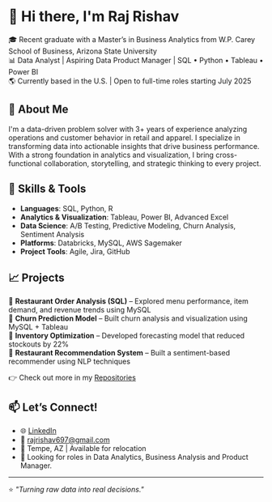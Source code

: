 # 👋 Hi there, I'm Raj Rishav
🎓 Recent graduate with a Master’s in Business Analytics from W.P. Carey School of Business, Arizona State University  
📊 Data Analyst | Aspiring Data Product Manager | SQL • Python • Tableau • Power BI  
🌎 Currently based in the U.S. | Open to full-time roles starting July 2025

## 🚀 About Me
I'm a data-driven problem solver with 3+ years of experience analyzing operations and customer behavior in retail and apparel. I specialize in transforming data into actionable insights that drive business performance. With a strong foundation in analytics and visualization, I bring cross-functional collaboration, storytelling, and strategic thinking to every project.

## 🔧 Skills & Tools
- **Languages**: SQL, Python, R  
- **Analytics & Visualization**: Tableau, Power BI, Advanced Excel  
- **Data Science**: A/B Testing, Predictive Modeling, Churn Analysis, Sentiment Analysis  
- **Platforms**: Databricks, MySQL, AWS Sagemaker  
- **Project Tools**: Agile, Jira, GitHub
  
## 📈 Projects
🔹 **Restaurant Order Analysis (SQL)** – Explored menu performance, item demand, and revenue trends using MySQL  
🔹 **Churn Prediction Model** – Built churn analysis and visualization using MySQL + Tableau  
🔹 **Inventory Optimization** – Developed forecasting model that reduced stockouts by 22%  
🔹 **Restaurant Recommendation System** – Built a sentiment-based recommender using NLP techniques

👉 Check out more in my [Repositories](https://github.com/rajrishav1)
## 📫 Let’s Connect!

- 🌐 [LinkedIn](https://www.linkedin.com/in/raj--rishav/)
- 📩 rajrishav697@gmail.com
- 📍 Tempe, AZ | Available for relocation  
- 💼 Looking for roles in Data Analytics, Business Analysis and Product Manager.

---

⭐ *"Turning raw data into real decisions."*

